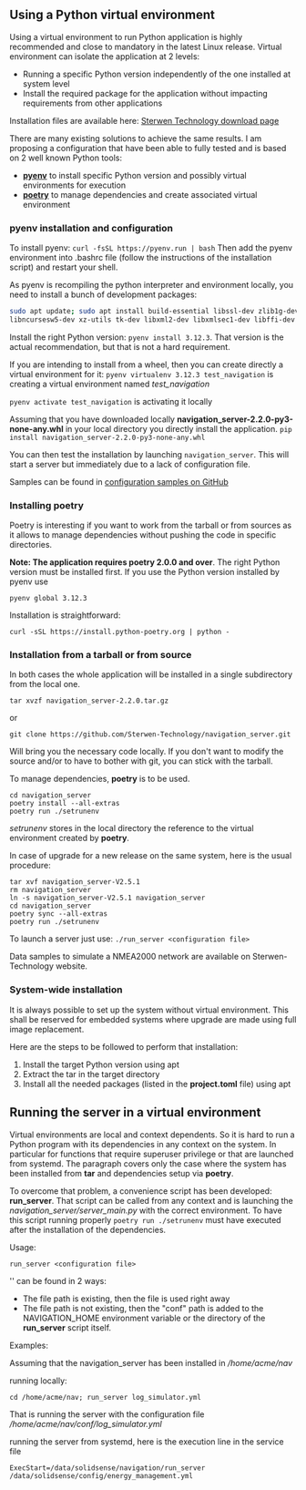 ## Using a Python virtual environment

Using a virtual environment to run Python application is highly recommended and close to mandatory in the latest Linux release.
Virtual environment can isolate the application at 2 levels:
- Running a specific Python version independently of the one installed at system level
- Install the required package for the application without impacting requirements from other applications

Installation files are available here: [Sterwen Technology download page](https://sterwen-technology.eu/softwares/)

There are many existing solutions to achieve the same results. I am proposing a configuration that have been able to fully tested and is based on 2 well known Python tools:
- **[pyenv](https://github.com/pyenv/pyenv#readme)** to install specific Python version and possibly virtual environments for execution
- **[poetry](https://python-poetry.org/)** to manage dependencies and create associated virtual environment

### pyenv installation and configuration

To install pyenv: `curl -fsSL https://pyenv.run | bash`
Then add the pyenv environment into .bashrc file (follow the instructions of the installation script) and restart your shell.

As pyenv is recompiling the python interpreter and environment locally, you need to install a bunch of development packages:

```sh
sudo apt update; sudo apt install build-essential libssl-dev zlib1g-dev libbz2-dev libreadline-dev libsqlite3-dev curl git \
libncursesw5-dev xz-utils tk-dev libxml2-dev libxmlsec1-dev libffi-dev liblzma-dev
```

Install the right Python version: `pyenv install 3.12.3`. That version is the actual recommendation, but that is not a hard requirement.

If you are intending to install from a wheel, then you can create directly a virtual environment for it:
`pyenv virtualenv 3.12.3 test_navigation` is creating a virtual environment named *test_navigation*

`pyenv activate test_navigation` is activating it locally

Assuming that you have downloaded locally **navigation_server-2.2.0-py3-none-any.whl** in your local directory you directly install the application.
`pip install navigation_server-2.2.0-py3-none-any.whl`

You can then test the installation by launching `navigation_server`. This will start a server but immediately due to a lack of configuration file.

Samples can be found in [configuration samples on GitHub](https://github.com/Sterwen-Technology/navigation_server/tree/V2.1/conf)

### Installing poetry

Poetry is interesting if you want to work from the tarball or from sources as it allows to manage dependencies without pushing the code in specific directories.

**Note: The application requires poetry 2.0.0 and over**.
The right Python version must be installed first. If you use the Python version installed by pyenv use
```shell
pyenv global 3.12.3
```

Installation is straightforward: 
```shell
curl -sSL https://install.python-poetry.org | python -
```

### Installation from a tarball or from source

In both cases the whole application will be installed in a single subdirectory from the local one.

```shell
tar xvzf navigation_server-2.2.0.tar.gz
```

or

```shell
git clone https://github.com/Sterwen-Technology/navigation_server.git
```

Will bring you the necessary code locally.
If you don't want to modify the source and/or to have to bother with git, you can stick with the tarball.

To manage dependencies, **poetry** is to be used.
```shell
cd navigation_server
poetry install --all-extras
poetry run ./setrunenv
```
*setrunenv* stores in the local directory the reference to the virtual environment created by **poetry**.

In case of upgrade for a new release on the same system, here is the usual procedure:
```shell
tar xvf navigation_server-V2.5.1
rm navigation_server
ln -s navigation_server-V2.5.1 navigation_server
cd navigation_server
poetry sync --all-extras
poetry run ./setrunenv
```

To launch a server just use: `./run_server <configuration file>`

Data samples to simulate a NMEA2000 network are available on Sterwen-Technology website.

### System-wide installation

It is always possible to set up the system without virtual environment. This shall be reserved for embedded systems where upgrade are made using full image replacement.

Here are the steps to be followed to perform that installation:
1. Install the target Python version using apt
2. Extract the tar in the target directory
3. Install all the needed packages (listed in the **project.toml** file) using apt

## Running the server in a virtual environment

Virtual environments are local and context dependents. So it is hard to run a Python program with its dependencies in any context on the system.
In particular for functions that require superuser privilege or that are launched from systemd. The paragraph covers only the case where the system has been installed from **tar** and dependencies setup via **poetry**.

To overcome that problem, a convenience script has been developed: **run_server**. That script can be called from any context and is launching the *navigation_server/server_main.py* with the correct environment.
To have this script running properly ```poetry run ./setrunenv``` must have executed after the installation of the dependencies.

Usage: 
```shell
run_server <configuration file>
```

'<configuration file>' can be found in 2 ways:

- The file path is existing, then the file is used right away
- The file path is not existing, then the "conf" path is added to the NAVIGATION_HOME environment variable or the directory of the **run_server** script itself.

Examples:

Assuming that the navigation_server has been installed in */home/acme/nav*

running locally: 
```shell
cd /home/acme/nav; run_server log_simulator.yml
```
That is running the server with the configuration file */home/acme/nav/conf/log_simulator.yml*

running the server from systemd, here is the execution line in the service file

```unit file (systemd)
ExecStart=/data/solidsense/navigation/run_server /data/solidsense/config/energy_management.yml
```




